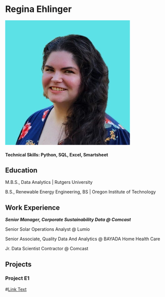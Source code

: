# Regina Ehlinger
![Picture](/assets/regina_ehlinger_headshot.jpg)

#### Technical Skills: Python, SQL, Excel, Smartsheet

## Education
M.B.S., Data Analytics | Rutgers University

B.S., Renewable Energy Engineering, BS | Oregon Institute of Technology

## Work Experience
***Senior Manager, Corporate Sustainability Data @ Comcast***
  
Senior Solar Operations Analyst @ Lumio

Senior Associate, Quality Data And Analytics @ BAYADA Home Health Care

Jr. Data Scientist Contractor @ Comcast

## Projects

### Project E1
#[Link Text](link)
